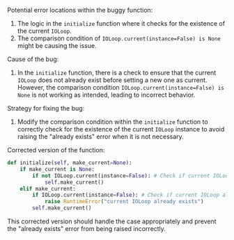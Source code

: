 Potential error locations within the buggy function:
1. The logic in the `initialize` function where it checks for the existence of the current `IOLoop`.
2. The comparison condition of `IOLoop.current(instance=False) is None` might be causing the issue.

Cause of the bug:
1. In the `initialize` function, there is a check to ensure that the current `IOLoop` does not already exist before setting a new one as current. However, the comparison condition `IOLoop.current(instance=False) is None` is not working as intended, leading to incorrect behavior.

Strategy for fixing the bug:
1. Modify the comparison condition within the `initialize` function to correctly check for the existence of the current `IOLoop` instance to avoid raising the "already exists" error when it is not necessary.

Corrected version of the function:
```python
def initialize(self, make_current=None):
    if make_current is None:
        if not IOLoop.current(instance=False): # Check if current IOLoop does not exist
            self.make_current()
    elif make_current:
        if IOLoop.current(instance=False): # Check if current IOLoop already exists
            raise RuntimeError("current IOLoop already exists")
        self.make_current()
```

This corrected version should handle the case appropriately and prevent the "already exists" error from being raised incorrectly.